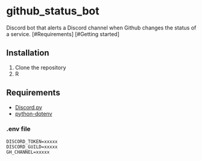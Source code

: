 # github_status_bot
Discord bot that alerts a Discord channel when Github changes the status of a service.
[#Requirements]
[#Getting started]


## Installation
1. Clone the repository
2. R


## Requirements
- [Discord.py](https://discordpy.readthedocs.io/en/stable/#)
- [python-dotenv](https://github.com/theskumar/python-dotenv)


### .env file
```env
DISCORD_TOKEN=xxxxx
DISCORD_GUILD=xxxxx
GH_CHANNEL=xxxxx
```